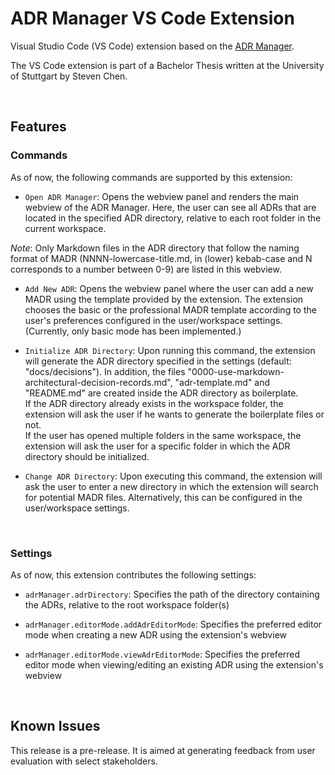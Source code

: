 # ADR Manager VS Code Extension

Visual Studio Code (VS Code) extension based on the [ADR Manager](https://github.com/adr/adr-manager).

The VS Code extension is part of a Bachelor Thesis written at the University of Stuttgart by Steven Chen.

<br/>

## Features

### Commands

As of now, the following commands are supported by this extension:

* `Open ADR Manager`: Opens the webview panel and renders the main webview of the ADR Manager. Here, the user can see all ADRs that are located in the specified ADR directory, relative to each root folder in the current workspace. <br/>
  
<i>Note</i>: Only Markdown files in the ADR directory that follow the naming format of MADR (NNNN-lowercase-title.md, in (lower) kebab-case and N corresponds to a number between 0-9) are listed in this webview.

* `Add New ADR`: Opens the webview panel where the user can add a new MADR using the template provided by the extension. The extension chooses the basic or the professional MADR template according to the user's preferences configured in the user/workspace settings. (Currently, only basic mode has been implemented.)

* `Initialize ADR Directory`: Upon running this command, the extension will generate the ADR directory specified in the settings (default: "docs/decisions"). In addition, the files "0000-use-markdown-architectural-decision-records.md", "adr-template.md" and "README.md" are created inside the ADR directory as boilerplate. <br/>
If the ADR directory already exists in the workspace folder, the extension will ask the user if he wants to generate the boilerplate files or not.<br/>
If the user has opened multiple folders in the same workspace, the extension will ask the user for a specific folder in which the ADR directory should be initialized.

* `Change ADR Directory`: Upon executing this command, the extension will ask the user to enter a new directory in which the extension will search for potential MADR files. Alternatively, this can be configured in the user/workspace settings.

<br/>

### Settings

As of now, this extension contributes the following settings:

* `adrManager.adrDirectory`: Specifies the path of the directory containing the ADRs, relative to the root workspace folder(s)

* `adrManager.editorMode.addAdrEditorMode`: Specifies the preferred editor mode when creating a new ADR using the extension's webview
  
* `adrManager.editorMode.viewAdrEditorMode`: Specifies the preferred editor mode when viewing/editing an existing ADR using the extension's webview

<br/>

## Known Issues

This release is a pre-release. It is aimed at generating feedback from user evaluation with select stakeholders.
